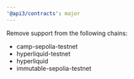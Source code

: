 ```yaml
---
'@api3/contracts': major
---
```


Remove support from the following chains:

- camp-sepolia-testnet
- hyperliquid-testnet
- hyperliquid
- immutable-sepolia-testnet
